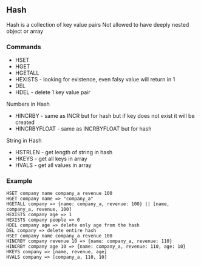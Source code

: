 ## Hash

Hash is a collection of key value pairs
Not allowed to have deeply nested object or array

### Commands
- HSET 
- HGET
- HGETALL
- HEXISTS - looking for existence, even falsy value will return in 1
- DEL
- HDEL - delete 1 key value pair

Numbers in Hash
- HINCRBY - same as INCR but for hash but if key does not exist it will be created
- HINCRBYFLOAT - same as INCRBYFLOAT but for hash

String in Hash
- HSTRLEN - get length of string in hash
- HKEYS - get all keys in array
- HVALS - get all values in array

### Example
```
HSET company name company_a revenue 100 
HGET company name => "company_a"
HGETALL company => {name: company_a, revenue: 100} || [name, company_a, revenue, 100]
HEXISTS company age => 1
HEXISTS company people => 0
HDEL company age => delete only age from the hash
DEL company => delete entire hash
HSET company name company_a revenue 100 
HINCRBY company revenue 10 => {name: company_a, revenue: 110}
HINCRBY company age 10 => {name: company_a, revenue: 110, age: 10}
HKEYS company => [name, revenue, age]
HVALS company => [company_a, 110, 10]
```


